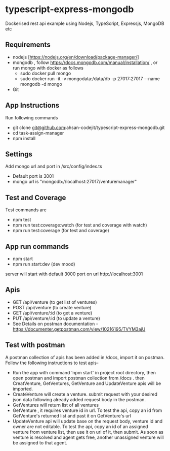 # typescript-express-mongodb
Dockerised rest api example using Nodejs, TypeScript, Expressjs, MongoDB etc

## Requirements
- nodejs [https://nodejs.org/en/download/package-manager/]
- mongodb , follow https://docs.mongodb.com/manual/installation/ , or run mongo with docker as follows
  - sudo docker pull mongo
  - sudo docker run -it -v mongodata:/data/db -p 27017:27017 --name mongodb -d mongo
- Git

## App Instructions
Run following commands
- git clone git@github.com:ahsan-codejit/typescript-express-mongodb.git
- cd task-assign-manager
- npm install 

## Settings
Add mongo url and port in /src/config/index.ts 
- Default port is 3001 
- mongo url is "mongodb://localhost:27017/venturemanager"

## Test and Coverage
Test commands are
- npm test
- npm run test:coverage:watch (for test and coverage with watch)
- npm run test:coverage (for test and coverage)

## App run commands
- npm start
- npm run start:dev (dev mood)

server will start with default 3000 port on url http://localhost:3001

## Apis 
- GET /api/venture (to get list of ventures)
- POST /api/venture (to create venture)
- GET /api/venture/:id (to get a venture)
- PUT /api/venture/:id (to update a venture)
- See Details on postman documentation - https://documenter.getpostman.com/view/10216195/TVYM3ajU

## Test with postman
A postman collection of apis has been added in /docs, import it on postman. Follow the following instructions to test apis-
* Run the app with command 'npm start' in project root directory, then open postman and import postman collection from /docs . then CreatVenture, GetVentures, GetVenture and UpdateVenture apis will be imported. 
* CreateVenture will create a venture. submit request with your desired json data following already added request body in the postman.
* GetVentures will return list of all ventures
* GetVenture , it requires venture id in url. To test the api, copy an id from GetVenture's returned list and past it on GetVenture's url
* UpdateVenture api will update base on the request body, venture id and owner are not editable.
To test the api, copy an id of an assigned venture from venture list, then use it on url of it, then submit. As soon as venture is resolved and agent gets free, another unassigned venture will be assigned to that agent.
